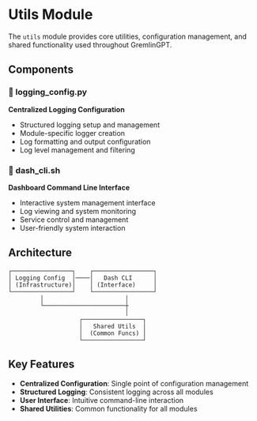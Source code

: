 # Utils Module

The `utils` module provides core utilities, configuration management, and shared functionality used throughout GremlinGPT.

## Components

### 📝 logging_config.py
**Centralized Logging Configuration**
- Structured logging setup and management
- Module-specific logger creation
- Log formatting and output configuration
- Log level management and filtering

### 🔧 dash_cli.sh
**Dashboard Command Line Interface**
- Interactive system management interface
- Log viewing and system monitoring
- Service control and management
- User-friendly system interaction

## Architecture

```text
┌─────────────────┐    ┌─────────────────┐
│ Logging Config  │────│   Dash CLI      │
│ (Infrastructure)│    │ (Interface)     │
└─────────────────┘    └─────────────────┘
         │                       │
         └───────────────────────┼
                                 │
                    ┌─────────────────┐
                    │   Shared Utils  │
                    │  (Common Funcs) │
                    └─────────────────┘
```

## Key Features

- **Centralized Configuration**: Single point of configuration management
- **Structured Logging**: Consistent logging across all modules
- **User Interface**: Intuitive command-line interaction
- **Shared Utilities**: Common functionality for all modules
